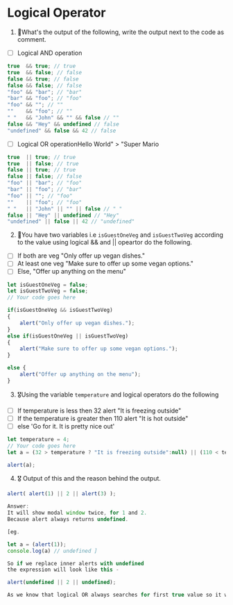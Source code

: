 # Logical Operator

1. 🥇What's the output of the following, write the output next to the code as comment.

* [ ] Logical AND operation

```js
true  && true; // true
true  && false; // false
false && true; // false
false && false; // false
"foo" && "bar"; // "bar"
"bar" && "foo"; // "foo"
"foo" && ""; // ""
""    && "foo"; // ""
" "   && "John" && "" && false // ""
false && "Hey" && undefined // false
"undefined" && false && 42 // false
```

* [ ] Logical OR operationHello World" > "Super Mario
```js
true  || true; // true
true  || false; // true
false || true; // true
false || false; // false
"foo" || "bar"; // "foo"
"bar" || "foo"; // "bar"
"foo" || ""; // "foo"
""    || "foo"; // "foo"
" "   || "John" || "" || false // " "
false || "Hey" || undefined // "Hey"
"undefined" || false || 42 // "undefined"
```

2. 🥈You have two variables i.e `isGuestOneVeg` and  `isGuestTwoVeg` according to the value using logical && and || opeartor do the following.

* [ ] If both are veg "Only offer up vegan dishes."
* [ ] At least one veg  "Make sure to offer up some vegan options."
* [ ] Else, "Offer up anything on the menu"
```js
let isGuestOneVeg = false;
let isGuestTwoVeg = false;
// Your code goes here

if(isGuestOneVeg && isGuestTwoVeg)
{
    alert("Only offer up vegan dishes.");
}
else if(isGuestOneVeg || isGuestTwoVeg)
{
    alert("Make sure to offer up some vegan options.");
}

else {
    alert("Offer up anything on the menu");
}
```


3. 🎖Using the variable `temperature` and logical operators do the following
* [ ] If temperature is less then 32 alert "It is freezing outside"
* [ ] If the temperature is greater then 110 alert "It is hot outside"
* [ ] else 'Go for it. It is pretty nice out'
```js
let temperature = 4;
// Your code goes here
let a = (32 > temperature ? "It is freezing outside":null) || (110 < temperature ? "It is hot outside":null) || "Go for it. It is pretty nice out";

alert(a);

```

4. 🎖 Output of this and the reason behind the output.
```js
alert( alert(1) || 2 || alert(3) );

Answer: 
It will show modal window twice, for 1 and 2. 
Because alert always returns undefined. 

[eg.

let a = (alert(1)); 
console.log(a) // undefined ]

So if we replace inner alerts with undefined 
the expression will look like this -

alert(undefined || 2 || undefined);

As we know that logical OR always searches for first true value so it will iterate untill it gets the first truthy value that is 2. Thats why the first inner alert will also be executed.
```